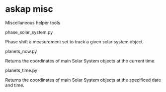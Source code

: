# askap misc

Miscellaneous helper tools

phase_solar_system.py

Phase shift a measurement set to track a given solar system object.

planets_now.py

Returns the coordinates of main Solar System objects at the current time.

planets_time.py

Returns the coordinates of main Solar System objects at the specificed date and time.